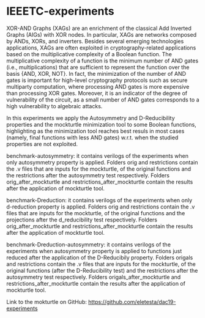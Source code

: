# IEEETC-experiments

XOR-AND Graphs (XAGs) are an enrichment of the classical Add Inverted Graphs (AIGs) with XOR nodes. In particular,  XAGs are networks composed by ANDs, XORs, and inverters. Besides several emerging technologies applications, XAGs are often exploited in cryptography-related applications based on the multiplicative complexity of a Boolean function. The multiplicative complexity of a function is  the minimum number of  AND gates (i.e., multiplications) that are sufficient to represent the function over the basis  \{AND, XOR, NOT\}. In fact, the minimization of the number of AND gates is  important for high-level cryptography protocols such as secure multiparty computation, where  processing AND gates is more expensive than processing XOR gates. Moreover, it is an indicator of the degree of vulnerability of the circuit, as a small number of AND gates corresponds to a high vulnerability to algebraic attacks. 

In this experiments we apply the Autosymmetry and D-Reducibility properties and the mockturtle minimization tool to some Boolean functions, highlighting as the minimization tool reaches best resuls in most cases (namely, final functions with less AND gates) w.r.t. when the studied properties are not exploited.

benchmark-autosymmetry: it contains verilogs of the experiments when only autosymmetry property is applied. Folders orig and restrictions contain the .v files that are inputs for the mockturtle, of the original functions and the restrictions after the autosymmetry test respectively. Folders orig_after_mockturtle and restrictions_after_mockturtle contain the results after the application of mockturtle tool.

benchmark-Dreduction: it contains verilogs of the experiments when only d-reduction property is applied. Folders orig and restrictions contain the .v files that are inputs for the mockturtle, of the original functions and the projections after the d_reducibility test respectively. Folders orig_after_mockturtle and restrictions_after_mockturtle contain the results after the application of mockturtle tool.

benchmark-Dreduction-autosymmetry: it contains verilogs of the experiments when autosymmetry property is applied to functions just reduced after the application of the D-Reducibily property. Folders origals and restrictions contain the .v files that are inputs for the mockturtle, of the original functions (after the D-Reducibility test) and the restrictions after the autosymmetry test respectively. Folders origals_after_mockturtle and restrictions_after_mockturtle contain the results after the application of mockturtle tool.

Link to the mokturtle on GitHub: https://github.com/eletesta/dac19-experiments

